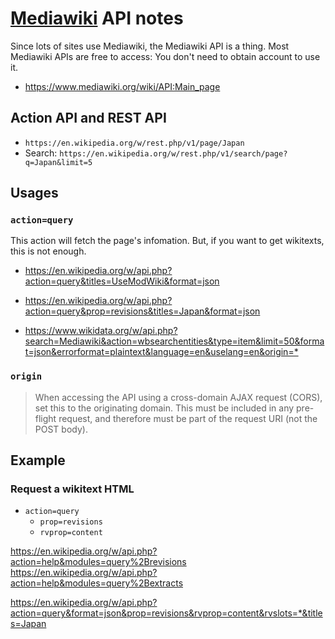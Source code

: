 # [Mediawiki](https://www.mediawiki.org) API notes

Since lots of sites use Mediawiki, the Mediawiki API is a thing. Most Mediawiki APIs are free to access: You don't need to obtain account to use it.

* <https://www.mediawiki.org/wiki/API:Main_page>

## Action API and REST API

* `https://en.wikipedia.org/w/rest.php/v1/page/Japan`
* Search: `https://en.wikipedia.org/w/rest.php/v1/search/page?q=Japan&limit=5`

## Usages

### `action=query`

This action will fetch the page's infomation. But, if you want to get wikitexts, this is not enough.

* <https://en.wikipedia.org/w/api.php?action=query&titles=UseModWiki&format=json>
* <https://en.wikipedia.org/w/api.php?action=query&prop=revisions&titles=Japan&format=json>

* <https://www.wikidata.org/w/api.php?search=Mediawiki&action=wbsearchentities&type=item&limit=50&format=json&errorformat=plaintext&language=en&uselang=en&origin=*>

### `origin`

> When accessing the API using a cross-domain AJAX request (CORS), set this to the originating domain. This must be included in any pre-flight request, and therefore must be part of the request URI (not the POST body). 

## Example

### Request a wikitext HTML

* `action=query`
    * `prop=revisions`
    * `rvprop=content`

https://en.wikipedia.org/w/api.php?action=help&modules=query%2Brevisions
https://en.wikipedia.org/w/api.php?action=help&modules=query%2Bextracts

https://en.wikipedia.org/w/api.php?action=query&format=json&prop=revisions&rvprop=content&rvslots=*&titles=Japan

